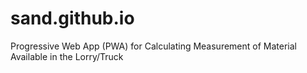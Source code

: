 # sand.github.io
Progressive Web App (PWA) for Calculating Measurement of Material Available in the Lorry/Truck 
